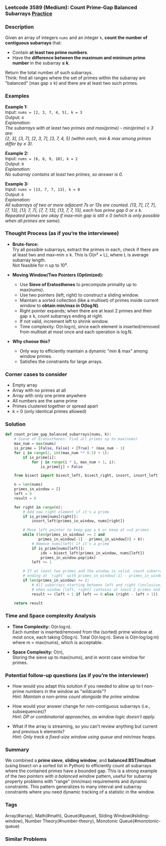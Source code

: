 ### Leetcode 3589 (Medium): Count Prime-Gap Balanced Subarrays [Practice](https://leetcode.com/problems/count-prime-gap-balanced-subarrays)

### Description  
Given an array of integers `nums` and an integer `k`, **count the number of contiguous subarrays** that:
- Contain **at least two prime numbers**.
- Have the **difference between the maximum and minimum prime number** in the subarray **≤ k**.

Return the total number of such subarrays.  
Think: find all ranges where the set of primes within the subarray are "balanced" (max gap ≤ k) and there are at least two such primes.

### Examples  

**Example 1:**  
Input: `nums = [2, 3, 7, 4, 5], k = 3`  
Output: `4`  
*Explanation:  
The subarrays with at least two primes and max(prime) - min(prime) ≤ 3 are:  
[2, 3], [3, 7], [2, 3, 7], [3, 7, 4, 5] (within each, min & max among primes differ by ≤ 3).*

**Example 2:**  
Input: `nums = [6, 8, 9, 10], k = 2`  
Output: `0`  
*Explanation:  
No subarray contains at least two primes, so answer is 0.*

**Example 3:**  
Input: `nums = [13, 7, 7, 13], k = 0`  
Output: `6`  
*Explanation:  
All subarrays of two or more adjacent 7s or 13s are counted.
[13, 7], [7, 7], [7, 13], [13, 7, 7], [7, 7, 13], [13, 7, 7, 13], each has prime gap 0 or ≤ k.
Repeated primes are okay if max–min gap is still ≤ 0 (which is only possible when all primes are same).*

### Thought Process (as if you’re the interviewee)  

- **Brute-force:**  
  Try all possible subarrays, extract the primes in each, check if there are at least two and max–min ≤ k. This is O(n² × L), where L is average subarray length.  
  Not feasible for n up to 10⁵.

- **Moving Window/Two Pointers (Optimized):**  
  - Use **Sieve of Eratosthenes** to precompute primality up to max(nums).
  - Use two pointers (left, right) to construct a sliding window.  
  - Maintain a sorted collection (like a multiset) of primes inside current window to **obtain min/max in O(log N)**.
  - Right pointer expands; when there are at least 2 primes and their gap ≤ k, count subarrays ending at right.
  - If not valid, increment left to shrink window.
  - Time complexity: O(n log n), since each element is inserted/removed from multiset at most once and each operation is log N.

- **Why choose this?**  
  - Only way to efficiently maintain a dynamic "min & max" among window primes.
  - Satisfies the constraints for large arrays.

### Corner cases to consider  
- Empty array
- Array with no primes at all
- Array with only one prime anywhere
- All numbers are the same prime
- Primes clustered together or spread apart
- k = 0 (only identical primes allowed)

### Solution

```python
def count_prime_gap_balanced_subarrays(nums, k):
    # Sieve of Eratosthenes: Find all primes up to max(nums)
    max_num = max(nums)
    is_prime = [False, False] + [True] * (max_num - 1)
    for i in range(2, int(max_num ** 0.5) + 1):
        if is_prime[i]:
            for j in range(i * i, max_num + 1, i):
                is_prime[j] = False

    from bisect import bisect_left, bisect_right, insort, insort_left

    n = len(nums)
    primes_in_window = []
    left = 0
    result = 0

    for right in range(n):
        # Add new right element if it's a prime
        if is_prime[nums[right]]:
            insort_left(primes_in_window, nums[right])

        # Move left pointer to keep gap ≤ k or keep at >=2 primes
        while (len(primes_in_window) >= 2 and 
               primes_in_window[-1] - primes_in_window[0] > k):
            # Remove nums[left] if it's a prime
            if is_prime[nums[left]]:
                idx = bisect_left(primes_in_window, nums[left])
                primes_in_window.pop(idx)
            left += 1

        # If at least two primes and the window is valid, count subarrays
        # ending at `right` with primes_in_window[-1] - primes_in_window[0] ≤ k
        if len(primes_in_window) >= 2:
            # All subarrays starting between left and right (inclusive) and ending at right
            # when window [left, right] contains at least 2 primes and valid gap
            result += (left + 1 if left == 0 else (right - left + 1))

    return result
```

### Time and Space complexity Analysis  

- **Time Complexity:** O(n log n).  
  Each number is inserted/removed from the (sorted) prime window at most once, each taking O(log n). Total O(n log n). Sieve is O(m log log m) where m = max(nums), which is acceptable.

- **Space Complexity:** O(n),  
  Storing the sieve up to max(nums), and in worst case window for primes.

### Potential follow-up questions (as if you’re the interviewer)  

- How would you adapt this solution if you needed to allow up to t non-prime numbers in the window as "wildcards"?  
  *Hint: Maintain a non-prime count alongside the prime window.*

- How would your answer change for non-contiguous subarrays (i.e., subsequences)?  
  *Hint: DP or combinatorial approaches, as window logic doesn't apply.*

- What if the array is streaming, so you can't review anything but current and previous k elements?  
  *Hint: Only track a fixed-size window using queue and min/max heaps.*

### Summary
We combined a **prime sieve**, **sliding window**, and **balanced BST/multiset** (using bisect on a sorted list in Python) to efficiently count all subarrays where the contained primes have a bounded gap. This is a strong example of the *two pointers with a balanced window* pattern, useful for subarray property problems with "range" (min/max) requirements and dynamic constraints. This pattern generalizes to many interval and subarray constraints where you need dynamic tracking of a statistic in the window.

### Tags
Array(#array), Math(#math), Queue(#queue), Sliding Window(#sliding-window), Number Theory(#number-theory), Monotonic Queue(#monotonic-queue)

### Similar Problems
